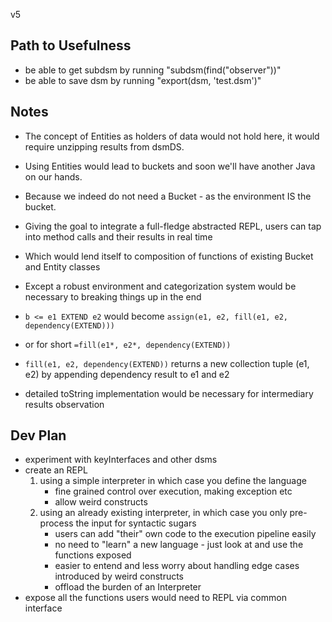 v5

Path to Usefulness
------------------
- be able to get subdsm by running "subdsm(find("observer"))"
- be able to save dsm by running "export(dsm, 'test.dsm')"


Notes
-----
- The concept of Entities as holders of data would not hold here, it would require unzipping results from dsmDS.
- Using Entities would lead to buckets and soon we'll have another Java on our hands.
- Because we indeed do not need a Bucket - as the environment IS the bucket.
- Giving the goal to integrate a full-fledge abstracted REPL, users can tap into method calls and their results in real time
- Which would lend itself to composition of functions of existing Bucket and Entity classes
- Except a robust environment and categorization system would be necessary to breaking things up in the end

- `b <= e1 EXTEND e2` would become `assign(e1, e2, fill(e1, e2, dependency(EXTEND)))`
- or for short `=fill(e1*, e2*, dependency(EXTEND))`
- `fill(e1, e2, dependency(EXTEND))` returns a new collection tuple (e1, e2) by appending dependency result to e1 and e2
- detailed toString implementation would be necessary for intermediary results observation


Dev Plan
--------
- experiment with keyInterfaces and other dsms
- create an REPL
    1. using a simple interpreter in which case you define the language
        - fine grained control over execution, making exception etc
        - allow weird constructs
    2. using an already existing interpreter, in which case you only pre-process the input for syntactic sugars
        - users can add "their" own code to the execution pipeline easily
        - no need to "learn" a new language - just look at and use the functions exposed
        - easier to entend and less worry about handling edge cases introduced by weird constructs
        - offload the burden of an Interpreter
- expose all the functions users would need to REPL via common interface